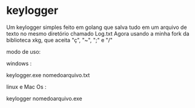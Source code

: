 # keylogger
Um keylogger simples feito em golang que salva tudo em um arquivo de texto no mesmo diretório chamado Log.txt
Agora usando a minha fork da biblioteca xkg, que aceita "ç", "~", ";" e "/"

modo de uso:


windows :


keylogger.exe nomedoarquivo.txt

linux e Mac Os :


keylogger nomedoarquivo.exe

